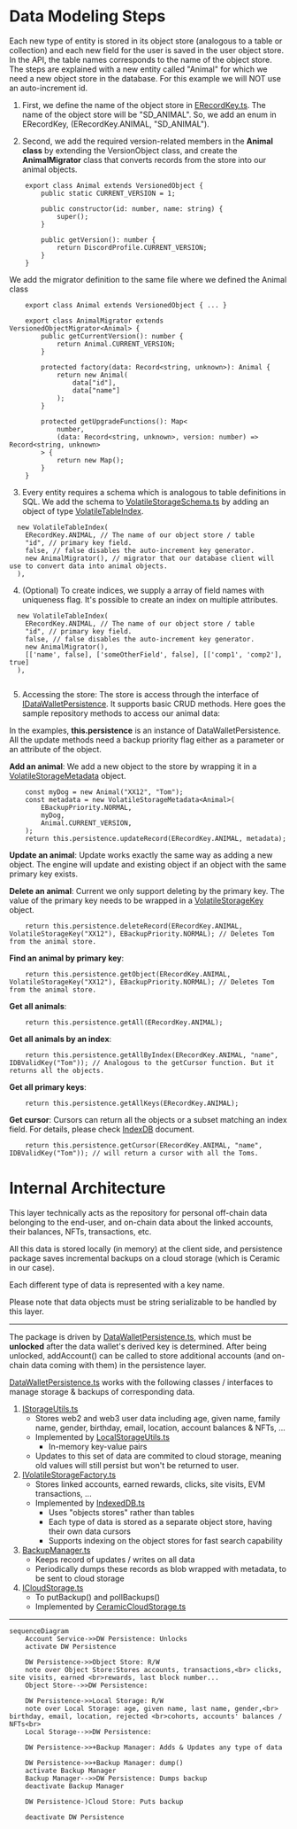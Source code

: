 # Data Modeling Steps
Each new type of entity is stored in its object store (analogous to a table or collection) and each new field for the user is saved in the user object store. In the API, the table names corresponds to the name of the object store. The steps are explained with a new entity called "Animal" for which we need a new object store in the database. For this example we will NOT use an auto-increment id.

1. First, we define the name of the object store in [ERecordKey.ts](./../../packages/persistence/src/ERecordKey.ts). The name of the object store will be "SD_ANIMAL". So, we add an enum in ERecordKey, (ERecordKey.ANIMAL, "SD_ANIMAL").

2. Second, we add the required version-related members in the **Animal class** by extending the VersionObject class, and create the **AnimalMigrator** class that converts records from the store into our animal objects.

```
    export class Animal extends VersionedObject {
        public static CURRENT_VERSION = 1;

        public constructor(id: number, name: string) {
            super();
        }

        public getVersion(): number {
            return DiscordProfile.CURRENT_VERSION;
        }
    }
```

We add the migrator definition to the same file where we defined the Animal class

```
    export class Animal extends VersionedObject { ... }

    export class AnimalMigrator extends VersionedObjectMigrator<Animal> {
        public getCurrentVersion(): number {
            return Animal.CURRENT_VERSION;
        }

        protected factory(data: Record<string, unknown>): Animal {
            return new Animal(
                data["id"],
                data["name"]
            );
        }

        protected getUpgradeFunctions(): Map<
            number,
            (data: Record<string, unknown>, version: number) => Record<string, unknown>
        > {
            return new Map();
        }
    }
```
3. Every entity requires a schema which is analogous to table definitions in SQL. We add the schema to [VolatileStorageSchema.ts](./../../packages/persistence/src/volatile/VolatileStorageSchema.ts) by adding an object of type [VolatileTableIndex](./../../packages/persistence/src/volatile/VolatileTableIndex.ts). 
```
  new VolatileTableIndex(
    ERecordKey.ANIMAL, // The name of our object store / table
    "id", // primary key field.
    false, // false disables the auto-increment key generator. 
    new AnimalMigrator(), // migrator that our database client will use to convert data into animal objects.
  ),

```



4. (Optional) To create indices, we supply a array of field names with uniqueness flag. It's possible to create an index on multiple attributes.

```
  new VolatileTableIndex(
    ERecordKey.ANIMAL, // The name of our object store / table
    "id", // primary key field.
    false, // false disables the auto-increment key generator. 
    new AnimalMigrator(),
    [['name', false], ['someOtherField', false], [['comp1', 'comp2'], true]
  ),


```

5. Accessing the store: The store is access through the interface of [IDataWalletPersistence](./../../packages/core/src/interfaces/data/utilities/IDataWalletPersistence.ts). It supports basic CRUD methods. Here goes the sample repository methods to access our animal data:

In the examples, **this.persistence** is an instance of DataWalletPersistence. All the update methods need a backup priority flag either as a parameter or an attribute of the object. 

**Add an animal**: We add a new object to the store by wrapping it in a [VolatileStorageMetadata](./../../packages/objects/src/businessObjects/VolatileStorageMetadata.ts) object.
```
    const myDog = new Animal("XX12", "Tom");
    const metadata = new VolatileStorageMetadata<Animal>(
        EBackupPriority.NORMAL,
        myDog,
        Animal.CURRENT_VERSION,
    );
    return this.persistence.updateRecord(ERecordKey.ANIMAL, metadata);
```

**Update an animal**: Update works exactly the same way as adding a new object. The engine will update and existing object if an object with the same primary key exists.

**Delete an animal**: Current we only support deleting by the primary key. The value of the primary key needs to be wrapped in a [VolatileStorageKey](./../../packages/objects/src/primitives/VolatileStorageKey.ts) object.

```
    return this.persistence.deleteRecord(ERecordKey.ANIMAL, VolatileStorageKey("XX12"), EBackupPriority.NORMAL); // Deletes Tom from the animal store.
```

**Find an animal by primary key**:
```
    return this.persistence.getObject(ERecordKey.ANIMAL, VolatileStorageKey("XX12"), EBackupPriority.NORMAL); // Deletes Tom from the animal store.
```

**Get all animals**:
```
    return this.persistence.getAll(ERecordKey.ANIMAL);
```
**Get all animals by an index**:
```
    return this.persistence.getAllByIndex(ERecordKey.ANIMAL, "name", IDBValidKey("Tom")); // Analogous to the getCursor function. But it returns all the objects.
```
**Get all primary keys**:
```
    return this.persistence.getAllKeys(ERecordKey.ANIMAL);
```

**Get cursor**:
Cursors can return all the objects or a subset matching an index field. For details, please check [IndexDB](https://developer.mozilla.org/en-US/docs/Web/API/IndexedDB_API/Using_IndexedDB) document.
```
    return this.persistence.getCursor(ERecordKey.ANIMAL, "name", IDBValidKey("Tom")); // will return a cursor with all the Toms. 
```


# Internal Architecture

This layer technically acts as the repository for personal off-chain data belonging to the end-user, and on-chain data about the linked accounts, their balances, NFTs, transactions, etc. 

All this data is stored locally (in memory) at the client side, and persistence package saves incremental backups on a cloud storage (which is Ceramic in our case). 

Each different type of data is represented with a key name.

Please note that data objects must be string serializable to be handled by this layer.

---

The package is driven by [DataWalletPersistence.ts](/packages/persistence/src/DataWalletPersistence.ts), which must be **unlocked** after the data wallet's derived key is determined.
After being unlocked, addAccount() can be called to store additional accounts (and on-chain data coming with them) in the persistence layer.

[DataWalletPersistence.ts](/packages/persistence/src/DataWalletPersistence.ts) works with the following classes / interfaces to manage storage & backups of corresponding data.
1. [IStorageUtils.ts](/packages/utils/src/IStorageUtils.ts)
    - Stores web2 and web3 user data including age, given name, family name, gender, birthday, email, location, account balances & NFTs, ...
    - Implemented by [LocalStorageUtils.ts](/packages/utils/src/LocalStorageUtils.ts)
        - In-memory key-value pairs
    - Updates to this set of data are commited to cloud storage, meaning old values will still persist but won't be returned to user.
2. [IVolatileStorageFactory.ts](/packages/persistence/src/volatile/IVolatileStorageFactory.ts)
    - Stores linked accounts, earned rewards, clicks, site visits, EVM transactions, ...
    - Implemented by [IndexedDB.ts](/packages/persistence/src/volatile/IndexedDB.ts)
        - Uses "objects stores" rather than tables
        - Each type of data is stored as a separate object store, having their own data cursors
        - Supports indexing on the object stores for fast search capability
3. [BackupManager.ts](/packages/persistence/src/backup/BackupManager.ts)
    - Keeps record of updates / writes on all data
    - Periodically dumps these records as blob wrapped with metadata, to be sent to cloud storage
4. [ICloudStorage.ts](/packages/persistence/src/cloud/ICloudStorage.ts)
    - To putBackup() and pollBackups()
    - Implemented by [CeramicCloudStorage.ts](/packages/persistence/src/cloud/CeramicCloudStorage.ts)
    
---

```mermaid
sequenceDiagram
    Account Service->>DW Persistence: Unlocks
    activate DW Persistence
    
    DW Persistence->>Object Store: R/W
    note over Object Store:Stores accounts, transactions,<br> clicks, site visits, earned <br>rewards, last block number...
    Object Store-->>DW Persistence: 

    DW Persistence->>Local Storage: R/W 
    note over Local Storage: age, given name, last name, gender,<br> birthday, email, location, rejected <br>cohorts, accounts' balances / NFTs<br>
    Local Storage-->>DW Persistence: 

    DW Persistence->>+Backup Manager: Adds & Updates any type of data

    DW Persistence->>+Backup Manager: dump()
    activate Backup Manager
    Backup Manager-->>DW Persistence: Dumps backup
    deactivate Backup Manager

    DW Persistence-)Cloud Store: Puts backup

    deactivate DW Persistence
```

